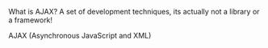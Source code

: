 What is AJAX?
A set of development techniques, its actually not a library or a framework!

AJAX (Asynchronous JavaScript and XML)